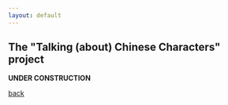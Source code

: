 ```yaml
---
layout: default
---
```


## The "Talking (about) Chinese Characters" project

**UNDER CONSTRUCTION**



[back](./)
